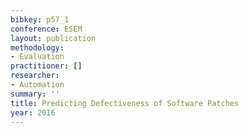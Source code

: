 ```yaml
---
bibkey: p57_1
conference: ESEM
layout: publication
methodology:
- Evaluation
practitioner: []
researcher:
- Automation
summary: ''
title: Predicting Defectiveness of Software Patches
year: 2016
---
```


